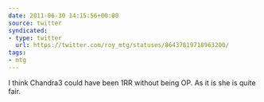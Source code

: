 ```yaml
---
date: 2011-06-30 14:15:56+00:00
source: twitter
syndicated:
- type: twitter
  url: https://twitter.com/roy_mtg/statuses/86437819718963200/
tags:
- mtg
---
```


I think Chandra3 could have been 1RR without being OP. As it is she is quite fair.